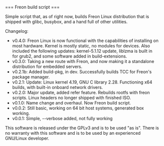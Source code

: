 === Freon build script ===

Simple script that, as of right now, builds Freon Linux distribution that is shipped with glibc, busybox, and a hand full of other utilities.

Changelog:
 * v0.4.0: 
	Freon Linux is now functional with the capabilities of installing on most hardware. Kernel is mostly static, no modules for devices.
	Also included the following updates: kernel-5.1.12 update, liblzma is built in for grub2, and some software added in build-extensions.
 * v0.3.0: Taking a new route with Freon, and now making it a standalone distribution for embedded servers.
 * v0.2.1b: Added build-pkg, in dev. Successfully builds TCC for Freon's package manager.
 * v0.2.1: Update: Linux kernel 4.19, GNU C library 2.28. Functioning x64 builds, with built-in onboard network drivers.
 * v0.2.0: Major update, added refer feature. Rebuilds rootfs with freon scripts. Linux headers no longer shipped with finished ISO.
 * v0.1.0: Name change and overhaul. Now Freon build script.
 * v0.0.2: Still basic, working on 64 bit host systems, generated box working.
 * v0.0.1: Simple, --verbose added, not fully working

This software is released under the GPLv3 and is to be used "as is". There is no warranty with this software and is to be used by an experienced GNU/Linux developer.
